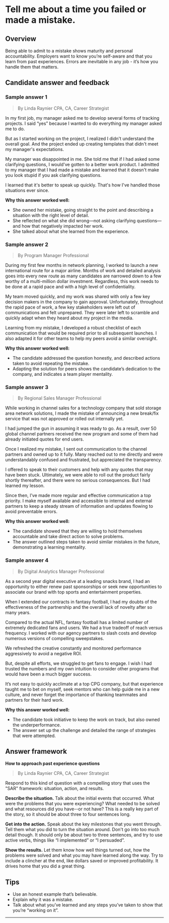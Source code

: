 # Tell me about a time you failed or made a mistake.

## Overview
Being able to admit to a mistake shows maturity and personal accountability. Employers want to know you’re self-aware and that you learn from past experiences. Errors are inevitable in any job - it’s how you handle them that matters.

## Candidate answer and feedback

### Sample answer 1
> By Linda Raynier CPA, CA, Career Strategist

In my first job, my manager asked me to develop several forms of tracking projects. I said “yes” because I wanted to do everything my manager asked me to do.

But as I started working on the project, I realized I didn't understand the overall goal. And the project ended up creating templates that didn't meet my manager's expectations.

My manager was disappointed in me. She told me that if I had asked some clarifying questions, I would've gotten to a better work product. I admitted to my manager that I had made a mistake and learned that it doesn't make you look stupid if you ask clarifying questions.

I learned that it's better to speak up quickly. That's how I've handled those situations ever since.

**Why this answer worked well:**

* She owned her mistake, going straight to the point and describing a situation with the right level of detail.
* She reflected on what she did wrong—not asking clarifying questions—and how that negatively impacted her work.
* She talked about what she learned from the experience.

### Sample answer 2
> By Program Manager Professional

During my first few months in network planning, I worked to launch a new international route for a major airline. Months of work and detailed analysis goes into every new route as many candidates are narrowed down to a few worthy of a multi-million dollar investment. Regardless, this work needs to be done at a rapid pace and with a high level of confidentiality.

My team moved quickly, and my work was shared with only a few key decision makers in the company to gain approval. Unfortunately, throughout the rapid pace of work, a few key stakeholders were left out of communications and felt unprepared. They were later left to scramble and quickly adapt when they heard about my project in the media.

Learning from my mistake, I developed a robust checklist of each communication that would be required prior to all subsequent launches. I also adapted it for other teams to help my peers avoid a similar oversight.

**Why this answer worked well:**

* The candidate addressed the question honestly, and described actions taken to avoid repeating the mistake.
* Adapting the solution for peers shows the candidate’s dedication to the company, and indicates a team player mentality.

### Sample answer 3
> By Regional Sales Manager Professional

While working in channel sales for a technology company that sold storage area network solutions, I made the mistake of announcing a new break/fix service that was not approved or rolled out internally yet.

I had jumped the gun in assuming it was ready to go. As a result, over 50 global channel partners received the new program and some of them had already initiated quotes for end users.

Once I realized my mistake, I sent out communication to the channel partners and owned up to it fully. Many reached out to me directly and were understandably confused and frustrated, but appreciated the transparency.

I offered to speak to their customers and help with any quotes that may have been stuck. Ultimately, we were able to roll out the product fairly shortly thereafter, and there were no serious consequences. But I had learned my lesson.

Since then, I’ve made more regular and effective communication a top priority. I make myself available and accessible to internal and external partners to keep a steady stream of information and updates flowing to avoid preventable errors.

**Why this answer worked well:**

* The candidate showed that they are willing to hold themselves accountable and take direct action to solve problems.
* The answer outlined steps taken to avoid similar mistakes in the future, demonstrating a learning mentality.

### Sample answer 4
> By Digital Analytics Manager Professional

As a second year digital executive at a leading snacks brand, I had an opportunity to either renew past sponsorships or seek new opportunities to associate our brand with top sports and entertainment properties.

When I extended our contracts in fantasy football, I had my doubts of the effectiveness of the partnership and the overall lack of novelty after so many years.

Compared to the actual NFL, fantasy football has a limited number of extremely dedicated fans and users. We had a true tradeoff of reach versus frequency. I worked with our agency partners to slash costs and develop numerous versions of compelling sweepstakes.

We refreshed the creative constantly and monitored performance aggressively to avoid a negative ROI.

But, despite all efforts, we struggled to get fans to engage. I wish I had trusted the numbers and my own intuition to consider other programs that would have been a much bigger success.

It’s not easy to quickly acclimate at a top CPG company, but that experience taught me to bet on myself, seek mentors who can help guide me in a new culture, and never forget the importance of thanking teammates and partners for their hard work.

**Why this answer worked well:**

* The candidate took initiative to keep the work on track, but also owned the underperformance.
* The answer set up the challenge and detailed the range of strategies that were attempted.

## Answer framework

**How to approach past experience questions**

> By Linda Raynier CPA, CA, Career Strategist

Respond to this kind of question with a compelling story that uses the "SAR" framework: situation, action, and results. 

**Describe the situation.** Talk about the initial events that occurred. What were the problems that you were experiencing? What needed to be solved and what resources did you have--or not have? This is a really key part of the story, so it should be about three to four sentences long.

**Get into the action.** Speak about the key milestones that you went through. Tell them what you did to turn the situation around. Don't go into too much detail though. It should only be about two to three sentences, and try to use active verbs, things like “I implemented” or “I persuaded”.

**Show the results.** Let them know how well things turned out, how the problems were solved and what you may have learned along the way. Try to include a clincher at the end, like dollars saved or improved profitability. It drives home that you did a great thing.

## Tips

* Use an honest example that’s believable.
* Explain why it was a mistake.
* Talk about what you’ve learned and any steps you’ve taken to show that you’re “working on it”.

---
